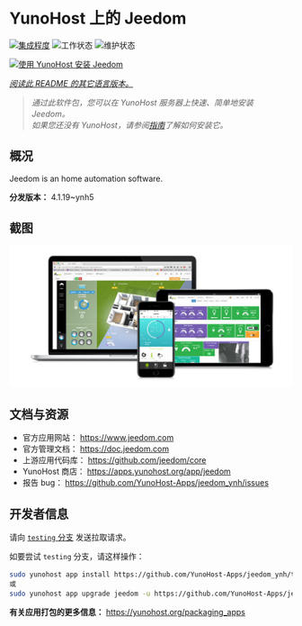 <!--
注意：此 README 由 <https://github.com/YunoHost/apps/tree/master/tools/readme_generator> 自动生成
请勿手动编辑。
-->

# YunoHost 上的 Jeedom

[![集成程度](https://dash.yunohost.org/integration/jeedom.svg)](https://dash.yunohost.org/appci/app/jeedom) ![工作状态](https://ci-apps.yunohost.org/ci/badges/jeedom.status.svg) ![维护状态](https://ci-apps.yunohost.org/ci/badges/jeedom.maintain.svg)

[![使用 YunoHost 安装 Jeedom](https://install-app.yunohost.org/install-with-yunohost.svg)](https://install-app.yunohost.org/?app=jeedom)

*[阅读此 README 的其它语言版本。](./ALL_README.md)*

> *通过此软件包，您可以在 YunoHost 服务器上快速、简单地安装 Jeedom。*  
> *如果您还没有 YunoHost，请参阅[指南](https://yunohost.org/install)了解如何安装它。*

## 概况

Jeedom is an home automation software.


**分发版本：** 4.1.19~ynh5

## 截图

![Jeedom 的截图](./doc/screenshots/01-Appli-jeedom.png)

## 文档与资源

- 官方应用网站： <https://www.jeedom.com>
- 官方管理文档： <https://doc.jeedom.com>
- 上游应用代码库： <https://github.com/jeedom/core>
- YunoHost 商店： <https://apps.yunohost.org/app/jeedom>
- 报告 bug： <https://github.com/YunoHost-Apps/jeedom_ynh/issues>

## 开发者信息

请向 [`testing` 分支](https://github.com/YunoHost-Apps/jeedom_ynh/tree/testing) 发送拉取请求。

如要尝试 `testing` 分支，请这样操作：

```bash
sudo yunohost app install https://github.com/YunoHost-Apps/jeedom_ynh/tree/testing --debug
或
sudo yunohost app upgrade jeedom -u https://github.com/YunoHost-Apps/jeedom_ynh/tree/testing --debug
```

**有关应用打包的更多信息：** <https://yunohost.org/packaging_apps>

